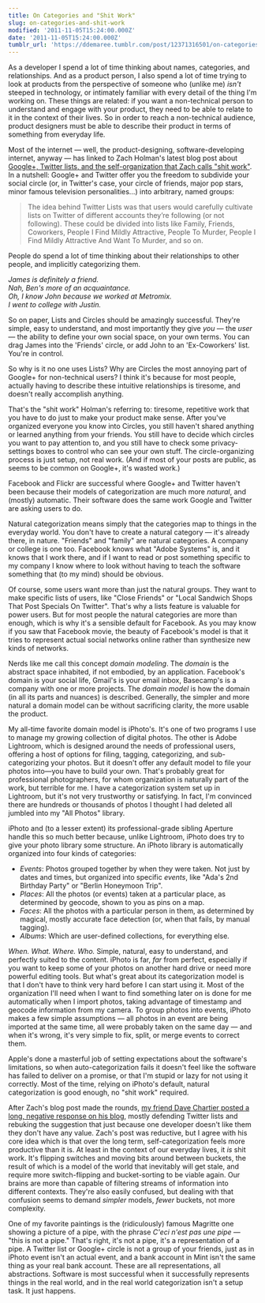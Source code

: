 ```yaml
---
title: On Categories and "Shit Work"
slug: on-categories-and-shit-work
modified: '2011-11-05T15:24:00.000Z'
date: '2011-11-05T15:24:00.000Z'
tumblr_url: 'https://ddemaree.tumblr.com/post/12371316501/on-categories-and-shit-work'
---
```

As a developer I spend a lot of time thinking about names, categories, and relationships. And as a product person, I also spend a lot of time trying to look at products from the perspective of someone who (unlike me) _isn't_ steeped in technology, or intimately familiar with every detail of the thing I'm working on. These things are related: if you want a non-technical person to understand and engage with your product, they need to be able to relate to it in the context of their lives. So in order to reach a non-technical audience, product designers must be able to describe their product in terms of something from everyday life.

Most of the internet — well, the product-designing, software-developing internet, anyway — has linked to Zach Holman's latest blog post about [Google+, Twitter lists, and the self-organization that Zach calls "shit work"](http://zachholman.com/posts/shit-work/). In a nutshell: Google+ and Twitter offer you the freedom to subdivide your social circle (or, in Twitter's case, your circle of friends, major pop stars, minor famous television personalities…) into arbitrary, named groups:

> The idea behind Twitter Lists was that users would carefully cultivate lists on Twitter of different accounts they’re following (or not following). These could be divided into lists like Family, Friends, Coworkers, People I Find Mildly Attractive, People To Murder, People I Find Mildly Attractive And Want To Murder, and so on.

People do spend a lot of time thinking about their relationships to other people, and implicitly categorizing them.

_James is definitely a friend._  
_Nah, Ben's more of an acquaintance._  
_Oh, I know John because we worked at Metromix._  
_I went to college with Justin._

So on paper, Lists and Circles should be amazingly successful. They're simple, easy to understand, and most importantly they give _you_ — the _user_ — the ability to define your own social space, on your own terms. You can drag James into the 'Friends' circle, or add John to an 'Ex-Coworkers' list. You're in control.

So why is it no one uses Lists? Why are Circles the most annoying part of Google+ for non-technical users? I think it's because for most people, actually having to describe these intuitive relationships is tiresome, and doesn't really accomplish anything.

That's the "shit work" Holman's referring to: tiresome, repetitive work that you have to do just to make your product make sense. After you've organized everyone you know into Circles, you still haven't shared anything or learned anything from your friends. You still have to decide which circles you want to pay attention to, and you still have to check some privacy-settings boxes to control who can see your own stuff. The circle-organizing process is just setup, not real work. (And if most of your posts are public, as seems to be common on Google+, it's wasted work.)

Facebook and Flickr are successful where Google+ and Twitter haven't been because their models of categorization are much more _natural_, and (mostly) automatic. Their software does the same work Google and Twitter are asking users to do.

Natural categorization means simply that the categories map to things in the everyday world. You don't have to create a natural category — it's already there, in nature. "Friends" and "family" are natural categories. A company or college is one too. Facebook knows what "Adobe Systems" is, and it knows that I work there, and if I want to read or post something specific to my company I know where to look without having to teach the software something that (to my mind) should be obvious.

Of course, some users want more than just the natural groups. They want to make specific lists of users, like "Close Friends" or "Local Sandwich Shops That Post Specials On Twitter". That's why a lists feature is valuable for power users. But for most people the natural categories are more than enough, which is why it's a sensible default for Facebook. As you may know if you saw that Facebook movie, the beauty of Facebook's model is that it tries to represent actual social networks online rather than synthesize new kinds of networks.

Nerds like me call this concept _domain modeling_. The _domain_ is the abstract space inhabited, if not embodied, by an application. Facebook's domain is your social life, Gmail's is your email inbox, Basecamp's is a company with one or more projects. The _domain model_ is how the domain (in all its parts and nuances) is described. Generally, the simpler and more natural a domain model can be without sacrificing clarity, the more usable the product.

My all-time favorite domain model is iPhoto's. It's one of two programs I use to manage my growing collection of digital photos. The other is Adobe Lightroom, which is designed around the needs of professional users, offering a host of options for filing, tagging, categorizing, and sub-categorizing your photos. But it doesn't offer any default model to file your photos into—you have to build your own. That's probably great for professional photographers, for whom organization is naturally part of the work, but terrible for me. I have a categorization system set up in Lightroom, but it's not very trustworthy or satisfying. In fact, I'm convinced there are hundreds or thousands of photos I thought I had deleted all jumbled into my "All Photos" library.

iPhoto and (to a lesser extent) its professional-grade sibling Aperture handle this so much better because, unlike Lightroom, iPhoto does try to give your photo library some structure. An iPhoto library is automatically organized into four kinds of categories:

*   _Events_: Photos grouped together by when they were taken. Not just by dates and times, but organized into specific _events_, like "Ada's 2nd Birthday Party" or "Berlin Honeymoon Trip".
*   _Places_: All the photos (or events) taken at a particular place, as determined by geocode, shown to you as pins on a map.
*   _Faces_: All the photos with a particular person in them, as determined by magical, mostly accurate face detection (or, when that fails, by manual tagging).
*   _Albums_: Which are user-defined collections, for everything else.

_When._ _What._ _Where._ _Who._ Simple, natural, easy to understand, and perfectly suited to the content. iPhoto is far, _far_ from perfect, especially if you want to keep some of your photos on another hard drive or need more powerful editing tools. But what's great about its categorization model is that I don't have to think very hard before I can start using it. Most of the organization I'll need when I want to find something later on is done for me automatically when I import photos, taking advantage of timestamp and geocode information from my camera. To group photos into events, iPhoto makes a few simple assumptions — all photos in an event are being imported at the same time, all were probably taken on the same day — and when it's wrong, it's very simple to fix, split, or merge events to correct them.

Apple's done a masterful job of setting expectations about the software's limitations, so when auto-categorization fails it doesn't feel like the software has failed to deliver on a promise, or that I'm stupid or lazy for not using it correctly. Most of the time, relying on iPhoto's default, natural categorization is good enough, no "shit work" required.

After Zach's blog post made the rounds, [my friend Dave Chartier posted a long, negative response on his blog](http://windonaleaf.net/post/12298687022/shit-work-and-technocentrism), mostly defending Twitter lists and rebuking the suggestion that just because one developer doesn't like them they don't have any value. Zach's post was reductive, but I agree with his core idea which is that over the long term, self-categorization feels more productive than it is. At least in the context of our everyday lives, it _is_ shit work. It's flipping switches and moving bits around between buckets, the result of which is a model of the world that inevitably will get stale, and require more switch-flipping and bucket-sorting to be viable again. Our brains are more than capable of filtering streams of information into different contexts. They're also easily confused, but dealing with that confusion seems to demand _simpler_ models, _fewer_ buckets, not more complexity.

One of my favorite paintings is the (ridiculously) famous Magritte one showing a picture of a pipe, with the phrase _C'eci n'est pas une pipe_ — "this is not a pipe." That's right, it's not a pipe, it's a representation of a pipe. A Twitter list or Google+ circle is not a group of your friends, just as in iPhoto event isn't an actual event, and a bank account in Mint isn't the same thing as your real bank account. These are all representations, all abstractions. Software is most successful when it successfully represents things in the real world, and in the real world categorization isn't a setup task. It just happens.
